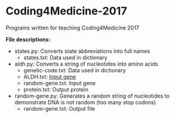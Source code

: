 # Coding4Medicine-2017
Programs written for teaching Coding4Medicine 2017

**File descriptions:**
- states.py: Converts state abbreviations into full names
    - states.txt: Data used in dictionary
- aldh.py: Converts a string of nucleotides into amino acids
    - genetic-code.txt: Data used in dictionary
    - ALDH.txt: [Input gene](https://www.ncbi.nlm.nih.gov/nucleotide/325910902)
    - random-gene.txt: Input gene
    - protein.txt: Output protein
- random-gene.py: Generates a random string of nucleotides to demonstrate DNA is not random (too many stop codons)
    - random-gene.txt: Output file
